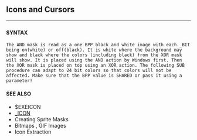 ## Icons and Cursors
---

### 

#### SYNTAX

`The AND mask is read as a one BPP black and white image with each _BIT being on(white) or off(black). It is white where the background may show and black where the colors (including black) from the XOR mask will show. It is placed using the AND action by Windows first. Then the XOR mask is placed on top using an XOR action. The following SUB procedure can adapt to 24 bit colors so that colors will not be affected. Make sure that the BPP value is SHARED or pass it using a parameter!`

#### SEE ALSO
* $EXEICON
* [_ICON](./_ICON.md)
* Creating Sprite Masks
* Bitmaps , GIF Images
* Icon Extraction
